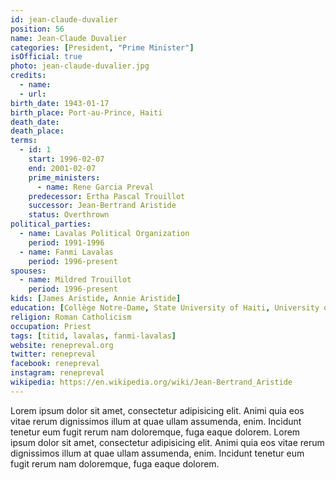 ```yaml
---
id: jean-claude-duvalier
position: 56
name: Jean-Claude Duvalier
categories: [President, "Prime Minister"]
isOfficial: true
photo: jean-claude-duvalier.jpg
credits:
  - name:
  - url:
birth_date: 1943-01-17
birth_place: Port-au-Prince, Haiti
death_date:
death_place:
terms:
  - id: 1
    start: 1996-02-07
    end: 2001-02-07
    prime_ministers:
      - name: Rene Garcia Preval
    predecessor: Ertha Pascal Trouillot
    successor: Jean-Bertrand Aristide
    status: Overthrown
political_parties:
  - name: Lavalas Political Organization
    period: 1991-1996
  - name: Fanmi Lavalas
    period: 1996-present
spouses:
  - name: Mildred Trouillot
    period: 1996-present
kids: [James Aristide, Annie Aristide]
education: [Collège Notre-Dame, State University of Haiti, University of South Africa]
religion: Roman Catholicism
occupation: Priest
tags: [titid, lavalas, fanmi-lavalas]
website: renepreval.org
twitter: renepreval
facebook: renepreval
instagram: renepreval
wikipedia: https://en.wikipedia.org/wiki/Jean-Bertrand_Aristide
---
```

Lorem ipsum dolor sit amet, consectetur adipisicing elit. Animi quia eos vitae rerum dignissimos illum at quae ullam assumenda, enim. Incidunt tenetur eum fugit rerum nam doloremque, fuga eaque dolorem. Lorem ipsum dolor sit amet, consectetur adipisicing elit. Animi quia eos vitae rerum dignissimos illum at quae ullam assumenda, enim. Incidunt tenetur eum fugit rerum nam doloremque, fuga eaque dolorem.
